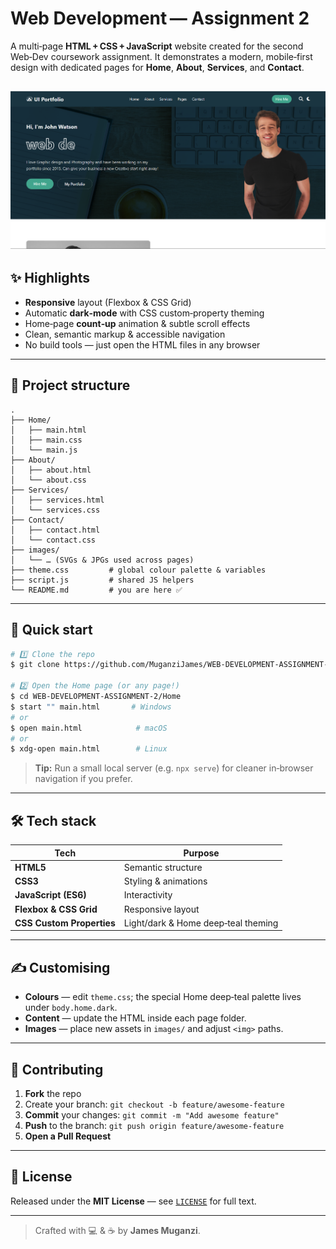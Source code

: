 # Web Development — Assignment 2

A multi‑page **HTML + CSS + JavaScript** website created for the second Web‑Dev coursework assignment. It demonstrates a modern, mobile‑first design with dedicated pages for **Home**, **About**, **Services**, and **Contact**.

## ![Demo screenshot of the Home page](./images/image.png)

## ✨ Highlights

- **Responsive** layout (Flexbox & CSS Grid)
- Automatic **dark‑mode** with CSS custom‑property theming
- Home‑page **count‑up** animation & subtle scroll effects
- Clean, semantic markup & accessible navigation
- No build tools — just open the HTML files in any browser

---

## 📂 Project structure

```text
.
├── Home/
│   ├── main.html
│   ├── main.css
│   └── main.js
├── About/
│   ├── about.html
│   └── about.css
├── Services/
│   ├── services.html
│   └── services.css
├── Contact/
│   ├── contact.html
│   └── contact.css
├── images/
│   └── … (SVGs & JPGs used across pages)
├── theme.css         # global colour palette & variables
├── script.js         # shared JS helpers
└── README.md         # you are here ✅
```

---

## 🚀 Quick start

```bash
# 1️⃣ Clone the repo
$ git clone https://github.com/MuganziJames/WEB-DEVELOPMENT-ASSIGNMENT-2.git

# 2️⃣ Open the Home page (or any page!)
$ cd WEB-DEVELOPMENT-ASSIGNMENT-2/Home
$ start "" main.html       # Windows
# or
$ open main.html            # macOS
# or
$ xdg-open main.html        # Linux
```

> **Tip:** Run a small local server (e.g. `npx serve`) for cleaner in‑browser navigation if you prefer.

---

## 🛠️ Tech stack

| Tech                      | Purpose                             |
| ------------------------- | ----------------------------------- |
| **HTML5**                 | Semantic structure                  |
| **CSS3**                  | Styling & animations                |
| **JavaScript (ES6)**      | Interactivity                       |
| **Flexbox & CSS Grid**    | Responsive layout                   |
| **CSS Custom Properties** | Light/dark & Home deep‑teal theming |

---

## ✍️ Customising

- **Colours** — edit `theme.css`; the special Home deep‑teal palette lives under `body.home.dark`.
- **Content** — update the HTML inside each page folder.
- **Images** — place new assets in `images/` and adjust `<img>` paths.

---

## 🤝 Contributing

1. **Fork** the repo
2. Create your branch: `git checkout -b feature/awesome-feature`
3. **Commit** your changes: `git commit -m "Add awesome feature"`
4. **Push** to the branch: `git push origin feature/awesome-feature`
5. **Open a Pull Request**

---

## 📜 License

Released under the **MIT License** — see [`LICENSE`](LICENSE) for full text.

---

> Crafted with 💻 & ☕ by **James Muganzi**.
